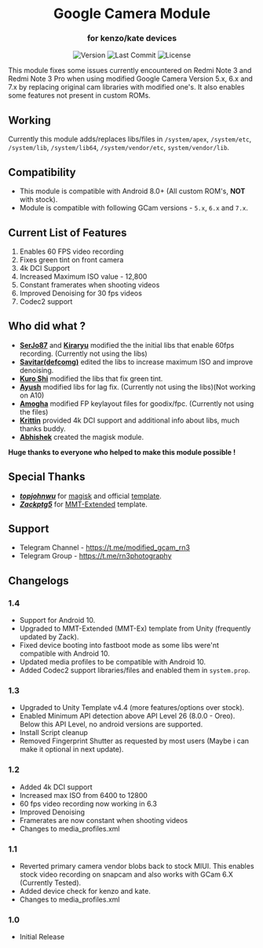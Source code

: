 <h1 align="center">Google Camera Module</h1>
<h3 align="center">for kenzo/kate devices</h3>

<div align="center">
  <!-- Version -->
  <img src="https://img.shields.io/badge/Version-1.4-informational?style=flat-square"
       alt="Version" />
  <!-- Last Commit -->
  <img src="https://img.shields.io/github/last-commit/Magisk-Modules-Repo/gcam_module_kenzo?style=flat-square"
       alt="Last Commit" />
  <!-- License -->
  <img src="https://img.shields.io/badge/License-GPL%20v3-yellow?style=flat-square"
       alt="License" />
</div>

This module fixes some issues currently encountered on Redmi Note 3 and Redmi Note 3 Pro when using modified Google Camera Version 5.x, 6.x and 7.x by replacing original cam libraries with modified one's.
It also enables some features not present in custom ROMs.

## Working
Currently this module adds/replaces libs/files in `/system/apex`, `/system/etc`, `/system/lib`, `/system/lib64`, `/system/vendor/etc`, `system/vendor/lib`.

## Compatibility
- This module is compatible with Android 8.0+ (All custom ROM's, **NOT** with stock).
- Module is compatible with following GCam versions - `5.x`, `6.x` and `7.x`.
## Current List of Features
1. Enables 60 FPS video recording
2. Fixes green tint on front camera
3. 4k DCI Support
4. Increased Maximum ISO value - 12,800
5. Constant framerates when shooting videos
6. Improved Denoising for 30 fps videos
7. Codec2 support

## Who did what ?
- [**SerJo87**](https://forum.xda-developers.com/member.php?u=5074663) and [**Kiraryu**](https://forum.xda-developers.com/member.php?u=8549930) modified the the initial libs that enable 60fps recording. (Currently not using the libs)
- [**Savitar(defcomg)**](https://forum.xda-developers.com/member.php?u=377973) edited the libs to increase maximum ISO and improve denoising.
- [**Kuro Shi**](https://t.me/Kuro_Shi_Sama) modified the libs that fix green tint.
- [**Ayush**](https://t.me/AyushR1) modified libs for lag fix. (Currently not using the libs)(Not working on A10)
- [**Amogha**](https://t.me/amog787) modified FP keylayout files for goodix/fpc. (Currently not using the files)
- [**Krittin**](https://forum.xda-developers.com/member.php?u=5022949) provided 4k DCI support and additional info about libs, much thanks buddy.
- [**Abhishek**](https://t.me/BoogeyWoogey69) created the magisk module.

**Huge thanks to everyone who helped to make this module possible !**

## Special Thanks
- [***topjohnwu***](https://github.com/topjohnwu) for [magisk](https://github.com/topjohnwu/Magisk) and official [template](https://github.com/topjohnwu/magisk-module-installer).
- [***Zackptg5***](https://github.com/Zackptg5) for [MMT-Extended](https://github.com/Zackptg5/MMT-Extended) template.

## Support
- Telegram Channel - https://t.me/modified_gcam_rn3
- Telegram Group - https://t.me/rn3photography

## Changelogs
### 1.4
- Support for Android 10.
- Upgraded to MMT-Extended (MMT-Ex) template from Unity (frequently updated by Zack).
- Fixed device booting into fastboot mode as some libs were'nt compatible with Android 10.
- Updated media profiles to be compatible with Android 10.
- Added Codec2 support libraries/files and enabled them in `system.prop`.

### 1.3
- Upgraded to Unity Template v4.4 (more features/options over stock).
- Enabled Minimum API detection above API Level 26 (8.0.0 - Oreo). Below this API Level, no android versions are supported.
- Install Script cleanup
- Removed Fingerprint Shutter as requested by most users (Maybe i can make it optional in next update).

### 1.2
- Added 4k DCI support
- Increased max ISO from 6400 to 12800
- 60 fps video recording now working in 6.3
- Improved Denoising
- Framerates are now constant when shooting videos
- Changes to media_profiles.xml

### 1.1
- Reverted primary camera vendor blobs back to stock MIUI. This enables stock video recording on snapcam and also works with GCam 6.X (Currently Tested).
- Added device check for kenzo and kate.
- Changes to media_profiles.xml

### 1.0
- Initial Release
